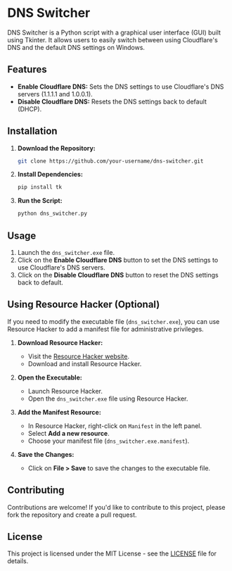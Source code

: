 # DNS Switcher

DNS Switcher is a Python script with a graphical user interface (GUI) built using Tkinter. It allows users to easily switch between using Cloudflare's DNS and the default DNS settings on Windows.

## Features

- **Enable Cloudflare DNS:** Sets the DNS settings to use Cloudflare's DNS servers (1.1.1.1 and 1.0.0.1).
- **Disable Cloudflare DNS:** Resets the DNS settings back to default (DHCP).

## Installation

1. **Download the Repository:**
   ```sh
   git clone https://github.com/your-username/dns-switcher.git
   ```

2. **Install Dependencies:**
   ```sh
   pip install tk
   ```

3. **Run the Script:**
   ```sh
   python dns_switcher.py
   ```

## Usage

1. Launch the `dns_switcher.exe` file.
2. Click on the **Enable Cloudflare DNS** button to set the DNS settings to use Cloudflare's DNS servers.
3. Click on the **Disable Cloudflare DNS** button to reset the DNS settings back to default.

## Using Resource Hacker (Optional)

If you need to modify the executable file (`dns_switcher.exe`), you can use Resource Hacker to add a manifest file for administrative privileges.

1. **Download Resource Hacker:**
   - Visit the [Resource Hacker website](http://www.angusj.com/resourcehacker/).
   - Download and install Resource Hacker.

2. **Open the Executable:**
   - Launch Resource Hacker.
   - Open the `dns_switcher.exe` file using Resource Hacker.

3. **Add the Manifest Resource:**
   - In Resource Hacker, right-click on `Manifest` in the left panel.
   - Select **Add a new resource**.
   - Choose your manifest file (`dns_switcher.exe.manifest`).

4. **Save the Changes:**
   - Click on **File > Save** to save the changes to the executable file.

## Contributing

Contributions are welcome! If you'd like to contribute to this project, please fork the repository and create a pull request. 

## License

This project is licensed under the MIT License - see the [LICENSE](LICENSE) file for details.
```
